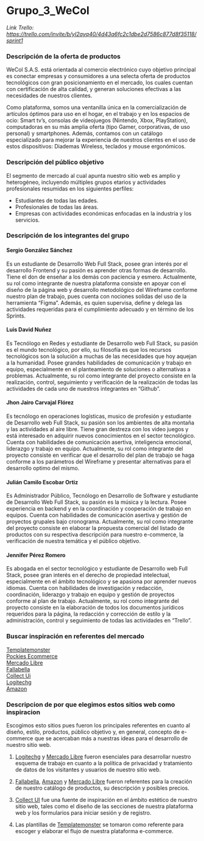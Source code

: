 # Grupo_3_WeCol  
*Link Trello: https://trello.com/invite/b/yI2ayq40/4d43a6fc2c1dbe2d7586c877d8f35118/sprint1*

### Descripción de la oferta de productos

WeCol S.A.S. está orientada al comercio electrónico cuyo objetivo principal es conectar empresas y consumidores a una selecta oferta de productos tecnológicos con gran posicionamiento en el mercado, los cuales cuentan con certificación de alta calidad, y generan soluciones efectivas a las necesidades de nuestros clientes.

Como plataforma, somos una ventanilla única en la comercialización de artículos óptimos para uso en el hogar, en el trabajo y en los espacios de ocio: Smart tv’s, consolas de videojuegos (Nintendo, Xbox, PlayStation), computadoras en su más amplia oferta (tipo Gamer, corporativas, de uso personal) y smartphones. Además, contamos con un catálogo especializado para mejorar la experiencia de nuestros clientes en el uso de estos dispositivos: Diademas Wireless, teclados y mouse ergonómicos.

### Descripción del público objetivo

El segmento de mercado al cual apunta nuestro sitio web es amplio y heterogéneo, incluyendo múltiples grupos etarios y actividades profesionales resumidas en los siguientes perfiles:

* Estudiantes de todas las edades.
* Profesionales de todas las áreas.
* Empresas con actividades económicas enfocadas en la industria y los servicios.

### Descripción de los integrantes del grupo

#### Sergio González Sánchez

Es un estudiante de Desarrollo Web Full Stack, posee gran interés por el desarrollo Frontend y su pasión es aprender otras formas de desarrollo. Tiene el don de enseñar a los demás con paciencia y esmero. Actualmente, su rol como integrante de nuestra plataforma consiste en apoyar con el diseño de la página web y desarrollo metodológico del Wireframe conforme nuestro plan de trabajo, pues cuenta con nociones solidas del uso de la herramienta “Figma”. Además, es quien supervisa, define y delega las actividades requeridas para el cumplimiento adecuado y en término de los Sprints. 

#### Luis David Nuñez 

Es Tecnólogo en Redes y estudiante de Desarrollo web Full Stack, su pasión es el mundo tecnológico, por ello, su filosofía es que los recursos tecnológicos son la solución a muchas de las necesidades que hoy aquejan a la humanidad. Posee grandes habilidades de comunicación y trabajo en equipo, especialmente en el planteamiento de soluciones o alternativas a problemas. Actualmente, su rol como integrante del proyecto consiste en la realización, control, seguimiento y verificación de la realización de todas las actividades de cada uno de nuestros integrantes en “Github”. 

#### Jhon Jairo Carvajal Flórez 

Es tecnólogo en operaciones logísticas, musico de profesión y estudiante de Desarrollo web Full Stack, su pasión son los ambientes de alta montaña y las actividades al aire libre. Tiene gran destreza con los video juegos y está interesado en adquirir nuevos conocimientos en el sector tecnológico. Cuenta con habilidades de comunicación asertiva, inteligencia emocional, liderazgo y trabajo en equipo. Actualmente, su rol como integrante del proyecto consiste en verificar que el desarrollo del plan de trabajo se haga conforme a los parámetros del Wireframe y presentar alternativas para el desarrollo optimo del mismo.

#### Julián Camilo Escobar Ortiz 

Es Administrador Público, Tecnólogo en Desarrollo de Software y estudiante de Desarrollo Web Full Stack, su pasión es la música y la lectura. Posee experiencia en backend y en la coordinación y cooperación de trabajo en equipos. Cuenta con habilidades de comunicación asertiva y gestión de proyectos grupales bajo cronograma. Actualmente, su rol como integrante del proyecto consiste en elaborar la propuesta comercial del listado de productos con su respectiva descripción para nuestro e-commerce, la verificación de nuestra temática y el público objetivo.

#### Jennifer Pérez Romero

Es abogada en el sector tecnológico y estudiante de Desarrollo web Full Stack, posee gran interés en el derecho de propiedad intelectual, especialmente en el ámbito tecnológico y se apasiona por aprender nuevos idiomas. Cuenta con habilidades de investigación y redacción, coordinación, liderazgo y trabajo en equipo y gestión de proyectos conforme al plan de trabajo. Actualmente, su rol como integrante del proyecto consiste en la elaboración de todos los documentos jurídicos requeridos para la página, la redacción y corrección de estilo y la administración, control y seguimiento de todas las actividades en “Trello”.   

### Buscar inspiración en referentes del mercado

[Templatemonster](https://www.templatemonster.com/es/categoria/tienda-software-plantillas/) \
[Pockies Ecommerce](https://elements.envato.com/es/pockie-ecommerce-website-design-system-A8ZVPDB)<br>
[Mercado Libre](https://www.mercadolibre.com.co/)<br>
[Fallabella](https://www.falabella.com.co/falabella-co)<br>
[Collect Ui](https://collectui.com/challenges/sign-up?sort=latest)<br>
[Logitechg](https://www.logitechg.com/es-roam/community.html)<br>
[Amazon](https://www.amazon.com/)

### Descripcion de por que elegimos estos sitios web como inspiracion 

Escogimos esto sitios pues fueron los principales referentes en cuanto al diseño, estilo, productos, público objetivo y, en general, concepto de e-commerce que se acercaban más a nuestras ideas para el desarrollo de nuestro sitio web. <br>

1.	[Logitechg](https://www.logitechg.com/es-roam/community.html) y [Mercado Libre](https://www.mercadolibre.com.co/) fueron esenciales para desarrollar nuestro esquema de trabajo en cuanto a la política de privacidad y tratamiento de datos de los visitantes y usuarios de nuestro sitio web. <br>

2.	[Fallabella](https://www.falabella.com.co/falabella-co), [Amazon](https://www.amazon.com/) y [Mercado Libre](https://www.mercadolibre.com.co/) fueron referentes para la creación de nuestro catálogo de productos, su descripción y posibles precios. <br>

3.	[Collect UI](https://collectui.com/challenges/sign-up?sort=latest) fue una fuente de inspiración en el ámbito estético de nuestro sitio web, tales como el diseño de las secciones de nuestra plataforma web y los formularios para iniciar sesión y de registro. <br>

4.	Las plantillas de [Templatemonster](https://www.templatemonster.com/es/categoria/tienda-software-plantillas/) se tomaron como referente para escoger y elaborar el flujo de nuestra plataforma e-commerce. <br>



